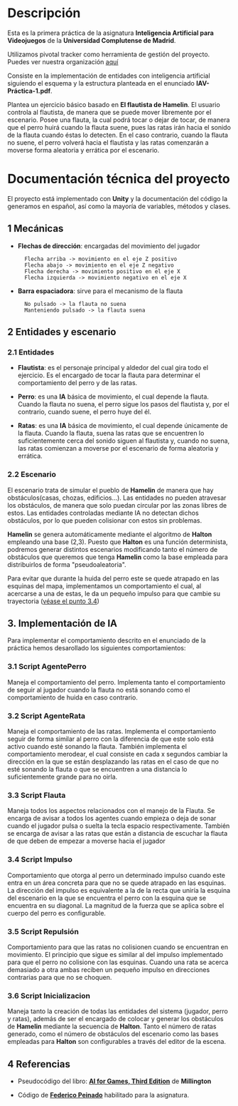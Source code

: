 # Descripción
Esta es la primera práctica de la asignatura **Inteligencia Artificial para Videojuegos** de la **Universidad Complutense de Madrid**. 

Utilizamos pivotal tracker como herramienta de gestión del proyecto. Puedes ver nuestra organización [aquí](https://www.pivotaltracker.com/n/projects/2490634)

Consiste en la implementación de entidades con inteligencia artificial siguiendo el esquema y la estructura planteada en el enunciado **IAV-Práctica-1.pdf**.

Plantea un ejercicio básico basado en **El flautista de Hamelin**. El usuario controla al flautista, de manera que se puede mover libremente por el escenario. Posee una flauta, la cual podrá tocar o dejar de tocar, de manera que el perro huirá cuando la flauta suene, pues las ratas irán hacia el sonido de la flauta cuando éstas lo detecten. En el caso contrario, cuando la flauta no suene, el perro volverá hacia el flautista y las ratas comenzarán a moverse forma aleatoria y errática por el escenario.

# Documentación técnica del proyecto

El proyecto está implementado con **Unity** y la documentación del código la generamos en español, así como la mayoría de variables, métodos y clases.

## 1 Mecánicas
- **Flechas de dirección**: encargadas del movimiento del jugador

        Flecha arriba -> movimiento en el eje Z positivo
        Flecha abajo -> movimiento en el eje Z negativo
        Flecha derecha -> movimiento positivo en el eje X
        Flecha izquierda -> movimiento negativo en el eje X

- **Barra espaciadora**: sirve para el mecanismo de la flauta

        No pulsado -> la flauta no suena
        Manteniendo pulsado -> la flauta suena

## 2 Entidades y escenario

### 2.1 Entidades
- **Flautista**: es el personaje principal y aldedor del cual gira todo el ejercicio. Es el encargado de tocar la flauta para determinar el comportamiento del perro y de las ratas.

- **Perro**: es una **IA** básica de movimiento, el cual depende la flauta. Cuando la flauta no suena, el perro sigue los pasos del flautista y, por el contrario, cuando suene, el perro huye del él.

- **Ratas**: es una **IA** básica de movimiento, el cual depende únicamente de la flauta. Cuando la flauta, suena las ratas que se encuentren lo suficientemente cerca del sonido siguen al flautista y, cuando no suena, las ratas comienzan a moverse por el escenario de forma aleatoria y errática. 

### 2.2 Escenario

El escenario trata de simular el pueblo de **Hamelin** de manera que hay obstáculos(casas, chozas, edificios...). Las entidades no pueden atravesar los obstáculos, de manera que solo puedan circular por las zonas libres de estos. Las entidades controladas mediante IA no detectan dichos obstáculos, por lo que pueden colisionar con estos sin problemas. 

**Hamelin** se genera automáticamente mediante el algoritmo de **Halton** empleando una base (2,3). Puesto que **Halton** es una función determinista, podremos generar distintos escenarios modificando tanto el número de obstáculos que queremos que tenga **Hamelin** como la base empleada para distribuirlos de forma "pseudoaleatoria". 

Para evitar que durante la huida del perro este se quede atrapado en las esquinas del mapa, implementamos un comportamiento el cual, al acercarse a una de estas, le da un pequeño impulso para que cambie su trayectoria ([véase el punto 3.4](#impulso))

## 3. Implementación de **IA**

Para implementar el comportamiento descrito en el enunciado de la práctica hemos desarollado los siguientes comportamientos:

### 3.1 Script AgentePerro
Maneja el comportamiento del perro. Implementa tanto el comportamiento de seguir al jugador cuando la flauta no está sonando como el comportamiento de huida en caso contrario.

### 3.2 Script AgenteRata
Maneja el comportamiento de las ratas. Implementa el comportamiento seguir de forma similar al perro con la diferencia de que este solo está activo cuando esté sonando la flauta. También implementa el comportamiento merodear, el cual consiste en cada x segundos cambiar la dirección en la que se están desplazando las ratas en el caso de que no esté sonando la flauta o que se encuentren a una distancia lo suficientemente grande para no oirla.

### 3.3 Script Flauta
Maneja todos los aspectos relacionados con el manejo de la Flauta. Se encarga de avisar a todos los agentes cuando empieza o deja de sonar cuando el jugador pulsa o suelta la tecla espacio respectivamente. También se encarga de avisar a las ratas que están a distancia de escuchar la flauta de que deben de empezar a moverse hacia el jugador 

<a name = "impulso"></a> 

### 3.4 Script Impulso
Comportamiento que otorga al perro un determinado impulso cuando este entra en un área concreta para que no se quede atrapado en las esquinas. La dirección del impulso es equivalente a la de la recta que uniría la esquina del escenario en la que se encuentra el perro con la esquina que se encuentra en su diagonal. La magnitud de la fuerza que se aplica sobre el cuerpo del perro es configurable. 

### 3.5 Script Repulsión
Comportamiento para que las ratas no colisionen cuando se encuentran en movimiento. El principio que sigue es similar al del impulso implementado para que el perro no colisione con las esquinas. Cuando una rata se acerca demasiado a otra ambas reciben un pequeño impulso en direcciones contrarias para que no se choquen.

### 3.6 Script Inicializacion
Maneja tanto la creación de todas las entidades del sistema (jugador, perro y ratas), además de ser el encargado de colocar y generar los obstáculos de **Hamelin** mediante la secuencia de **Halton**. Tanto el número de ratas generado, como el número de obstáculos del escenario como las bases empleadas para **Halton** son configurables a través del editor de la escena.  


## 4 Referencias
- Pseudocódigo del libro: [**AI for Games, Third Edition**](https://ebookcentral.proquest.com/lib/universidadcomplutense-ebooks/detail.action?docID=5735527) de **Millington**

- Código de [**Federico Peinado**](https://github.com/federicopeinado) habilitado para la asignatura.
